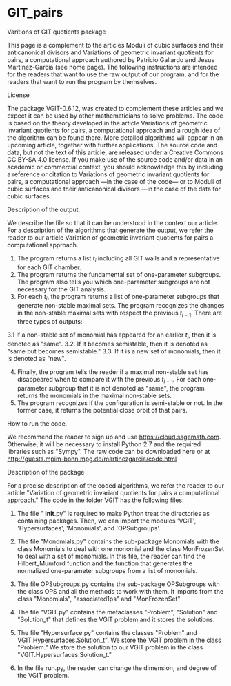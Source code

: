 # GIT_pairs

Varitions of GIT quotients package

This page is a complement to the articles Moduli of cubic surfaces and their anticanonical divisors and Variations of geometric invariant quotients for pairs, a computational approach authored by Patricio Gallardo and Jesus Martinez-Garcia
(see home page). The following instructions are intended for the readers that want to use the raw output of our program, and for the readers that want to run the program by themselves.

License

The package VGIT-0.6.12, was created to complement these articles and we expect it can be used by other mathematicians to solve problems. The code is based on the theory developed in the article Variations of geometric invariant quotients for pairs, a computational approach and a rough idea of the algorithm can be found there. More detailed algorithms will appear in an upcoming article, together with further applications. The source code and data, but not the text of this article, are released under a Creative Commons CC BY-SA 4.0 license. If you make use of the source code and/or data in an academic or commercial context, you should acknowledge this by including a reference or citation to Variations of geometric invariant quotients for pairs, a computational approach —in the case of the code— or to Moduli of cubic surfaces and their anticanonical divisors —in the case of the data for cubic surfaces. 

Description of the output.

We describe the file so that it can be understood in the context our article. For a description of the algorithms that generate the output, we refer the reader to our article Variation of geometric invariant quotients for pairs a computational approach.

1. The program returns a list $t_i$ including all GIT walls and a representative for each GIT chamber.
2. The program returns the fundamental set of one-parameter subgroups. The program also tells you which one-parameter subgroups are not necessary for the GIT analysis.
3. For each $t_i$, the program returns a list of one-parameter subgroups that generate non-stable maximal sets. The program recognizes the changes in the non-stable maximal sets with respect the previous $t_{i-1}$. There are three types of outputs:

 3.1 If a non-stable set of monomial has appeared for an earlier $t_i$, then it is denoted as "same".
 3.2. If it becomes semistable, then it is denoted as "same but becomes semistable."
 3.3. If it is a new set of monomials, then it is denoted as "new".

4. Finally, the program tells the reader if a maximal non-stable set has disappeared when to compare it with the previous $t_{i-1}$. For each one-parameter subgroup that it is not denoted as "same", the program returns the monomials in the maximal non-stable sets.
5. The program recognizes if the configuration is semi-stable or not. In the former case, it returns the potential close orbit of that pairs.

How to run the code.

We recommend the reader to sign up and use https://cloud.sagemath.com. Otherwise, it will be necessary to install Python 2.7 and the required libraries such as "Sympy". The raw code can be downloaded here or at http://guests.mpim-bonn.mpg.de/martinezgarcia/code.html

Description of the package

For a precise description of the coded algorithms, we refer the reader to our article "Variation of geometric invariant quotients for pairs a computational approach." The code in the folder VGIT has the following files:

1. The file " __init__.py" is required to make Python treat the directories as containing packages. Then, we can import the modules 'VGIT', 'Hypersurfaces', 'Monomials', and 'OPSubgroups'.

2. The file "Monomials.py" contains the sub-package Monomials with the class Monomials to deal with one monomial and the class MonFrozenSet to deal with a set of monomials. In this file, the reader can find the Hilbert_Mumford function and the function that generates the normalized one-parameter subgroups from a list of monomials.

3. The file OPSubgroups.py contains the sub-package OPSubgroups with the class OPS and all the methods to work with them. It imports from the class "Monomials", "associated1ps" and "MonFrozenSet"

4. The file "VGIT.py" contains the metaclasses "Problem", "Solution" and "Solution_t" that defines the VGIT problem and it stores the solutions.

5. The file "Hypersurface.py" contains the classes "Problem" and VGIT.Hypersurfaces.Solution_t". We store the VGIT problem in the class "Problem." We store the solution to our VGIT problem in the class "VGIT.Hypersurfaces.Solution_t."

6. In the file run.py, the reader can change the dimension, and degree of the VGIT problem.

